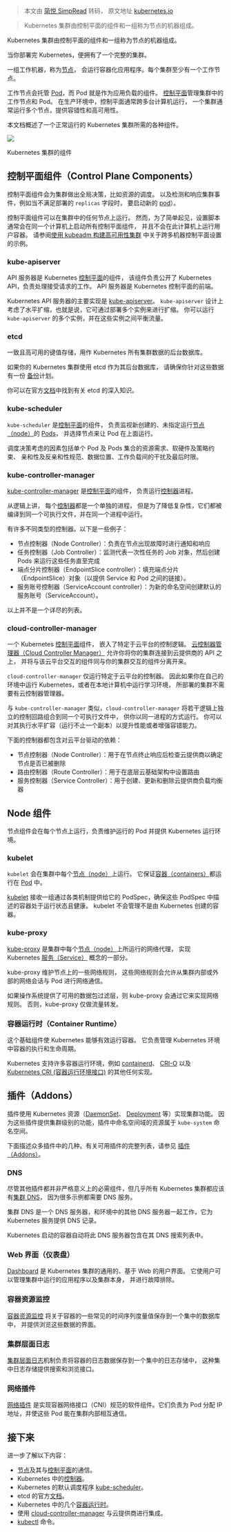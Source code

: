 > 本文由 [简悦 SimpRead](http://ksria.com/simpread/) 转码， 原文地址 [kubernetes.io](https://kubernetes.io/zh-cn/docs/concepts/overview/components/)

> Kubernetes 集群由控制平面的组件和一组称为节点的机器组成。

Kubernetes 集群由控制平面的组件和一组称为节点的机器组成。

当你部署完 Kubernetes，便拥有了一个完整的集群。

一组工作机器，称为[节点](https://kubernetes.io/zh-cn/docs/concepts/architecture/nodes/)， 会运行容器化应用程序。每个集群至少有一个工作节点。

工作节点会托管 [Pod](https://kubernetes.io/zh-cn/docs/concepts/workloads/pods/)，而 Pod 就是作为应用负载的组件。 [控制平面](https://kubernetes.io/zh-cn/docs/reference/glossary/?all=true#term-control-plane)管理集群中的工作节点和 Pod。 在生产环境中，控制平面通常跨多台计算机运行， 一个集群通常运行多个节点，提供容错性和高可用性。

本文档概述了一个正常运行的 Kubernetes 集群所需的各种组件。

![](https://d33wubrfki0l68.cloudfront.net/2475489eaf20163ec0f54ddc1d92aa8d4c87c96b/e7c81/images/docs/components-of-kubernetes.svg)

Kubernetes 集群的组件

控制平面组件（Control Plane Components）[](#control-plane-components)
-------------------------------------------------------------

控制平面组件会为集群做出全局决策，比如资源的调度。 以及检测和响应集群事件，例如当不满足部署的 `replicas` 字段时， 要启动新的 [pod](https://kubernetes.io/zh-cn/docs/concepts/workloads/pods/)）。

控制平面组件可以在集群中的任何节点上运行。 然而，为了简单起见，设置脚本通常会在同一个计算机上启动所有控制平面组件， 并且不会在此计算机上运行用户容器。 请参阅[使用 kubeadm 构建高可用性集群](https://kubernetes.io/zh-cn/docs/setup/production-environment/tools/kubeadm/high-availability/) 中关于跨多机器控制平面设置的示例。

### kube-apiserver[](#kube-apiserver)

API 服务器是 Kubernetes [控制平面](https://kubernetes.io/zh-cn/docs/reference/glossary/?all=true#term-control-plane)的组件， 该组件负责公开了 Kubernetes API，负责处理接受请求的工作。 API 服务器是 Kubernetes 控制平面的前端。

Kubernetes API 服务器的主要实现是 [kube-apiserver](https://kubernetes.io/zh-cn/docs/reference/command-line-tools-reference/kube-apiserver/)。 `kube-apiserver` 设计上考虑了水平扩缩，也就是说，它可通过部署多个实例来进行扩缩。 你可以运行 `kube-apiserver` 的多个实例，并在这些实例之间平衡流量。

### etcd[](#etcd)

一致且高可用的键值存储，用作 Kubernetes 所有集群数据的后台数据库。

如果你的 Kubernetes 集群使用 etcd 作为其后台数据库， 请确保你针对这些数据有一份 [备份](https://kubernetes.io/zh-cn/docs/tasks/administer-cluster/configure-upgrade-etcd/#backing-up-an-etcd-cluster)计划。

你可以在官方[文档](https://etcd.io/docs/)中找到有关 etcd 的深入知识。

### kube-scheduler[](#kube-scheduler)

`kube-scheduler` 是[控制平面](https://kubernetes.io/zh-cn/docs/reference/glossary/?all=true#term-control-plane)的组件， 负责监视新创建的、未指定运行[节点（node）](https://kubernetes.io/zh-cn/docs/concepts/architecture/nodes/)的 [Pods](https://kubernetes.io/zh-cn/docs/concepts/workloads/pods/)， 并选择节点来让 Pod 在上面运行。

调度决策考虑的因素包括单个 Pod 及 Pods 集合的资源需求、软硬件及策略约束、 亲和性及反亲和性规范、数据位置、工作负载间的干扰及最后时限。

### kube-controller-manager[](#kube-controller-manager)

[kube-controller-manager](https://kubernetes.io/zh-cn/docs/reference/command-line-tools-reference/kube-controller-manager/) 是[控制平面](https://kubernetes.io/zh-cn/docs/reference/glossary/?all=true#term-control-plane)的组件， 负责运行[控制器](https://kubernetes.io/zh-cn/docs/concepts/architecture/controller/)进程。

从逻辑上讲， 每个[控制器](https://kubernetes.io/zh-cn/docs/concepts/architecture/controller/)都是一个单独的进程， 但是为了降低复杂性，它们都被编译到同一个可执行文件，并在同一个进程中运行。

有许多不同类型的控制器。以下是一些例子：

*   节点控制器（Node Controller）：负责在节点出现故障时进行通知和响应
*   任务控制器（Job Controller）：监测代表一次性任务的 Job 对象，然后创建 Pods 来运行这些任务直至完成
*   端点分片控制器（EndpointSlice controller）：填充端点分片（EndpointSlice）对象（以提供 Service 和 Pod 之间的链接）。
*   服务账号控制器（ServiceAccount controller）：为新的命名空间创建默认的服务账号（ServiceAccount）。

以上并不是一个详尽的列表。

### cloud-controller-manager[](#cloud-controller-manager)

一个 Kubernetes [控制平面](https://kubernetes.io/zh-cn/docs/reference/glossary/?all=true#term-control-plane)组件， 嵌入了特定于云平台的控制逻辑。 [云控制器管理器（Cloud Controller Manager）](https://kubernetes.io/zh-cn/docs/concepts/architecture/cloud-controller/) 允许你将你的集群连接到云提供商的 API 之上， 并将与该云平台交互的组件同与你的集群交互的组件分离开来。

`cloud-controller-manager` 仅运行特定于云平台的控制器。 因此如果你在自己的环境中运行 Kubernetes，或者在本地计算机中运行学习环境， 所部署的集群不需要有云控制器管理器。

与 `kube-controller-manager` 类似，`cloud-controller-manager` 将若干逻辑上独立的控制回路组合到同一个可执行文件中， 供你以同一进程的方式运行。 你可以对其执行水平扩容（运行不止一个副本）以提升性能或者增强容错能力。

下面的控制器都包含对云平台驱动的依赖：

*   节点控制器（Node Controller）：用于在节点终止响应后检查云提供商以确定节点是否已被删除
*   路由控制器（Route Controller）：用于在底层云基础架构中设置路由
*   服务控制器（Service Controller）：用于创建、更新和删除云提供商负载均衡器

Node 组件[](#node-components)
---------------------------

节点组件会在每个节点上运行，负责维护运行的 Pod 并提供 Kubernetes 运行环境。

### kubelet[](#kubelet)

`kubelet` 会在集群中每个[节点（node）](https://kubernetes.io/zh-cn/docs/concepts/architecture/nodes/)上运行。 它保证[容器（containers）](https://kubernetes.io/zh-cn/docs/concepts/overview/what-is-kubernetes/#why-containers)都运行在 [Pod](https://kubernetes.io/zh-cn/docs/concepts/workloads/pods/) 中。

[kubelet](https://kubernetes.io/docs/reference/command-line-tools-reference/kubelet/) 接收一组通过各类机制提供给它的 PodSpec，确保这些 PodSpec 中描述的容器处于运行状态且健康。 kubelet 不会管理不是由 Kubernetes 创建的容器。

### kube-proxy[](#kube-proxy)

[kube-proxy](https://kubernetes.io/zh-cn/docs/reference/command-line-tools-reference/kube-proxy/) 是集群中每个[节点（node）](https://kubernetes.io/zh-cn/docs/concepts/architecture/nodes/)上所运行的网络代理， 实现 Kubernetes [服务（Service）](https://kubernetes.io/zh-cn/docs/concepts/services-networking/service/) 概念的一部分。

kube-proxy 维护节点上的一些网络规则， 这些网络规则会允许从集群内部或外部的网络会话与 Pod 进行网络通信。

如果操作系统提供了可用的数据包过滤层，则 kube-proxy 会通过它来实现网络规则。 否则，kube-proxy 仅做流量转发。

### 容器运行时（Container Runtime）[](#container-runtime)

这个基础组件使 Kubernetes 能够有效运行容器。 它负责管理 Kubernetes 环境中容器的执行和生命周期。

Kubernetes 支持许多容器运行环境，例如 [containerd](https://containerd.io/docs/)、 [CRI-O](https://cri-o.io/#what-is-cri-o) 以及 [Kubernetes CRI (容器运行环境接口)](https://github.com/kubernetes/community/blob/master/contributors/devel/sig-node/container-runtime-interface.md) 的其他任何实现。

插件（Addons）[](#addons)
---------------------

插件使用 Kubernetes 资源（[DaemonSet](https://kubernetes.io/zh-cn/docs/concepts/workloads/controllers/daemonset/)、 [Deployment](https://kubernetes.io/zh-cn/docs/concepts/workloads/controllers/deployment/) 等）实现集群功能。 因为这些插件提供集群级别的功能，插件中命名空间域的资源属于 `kube-system` 命名空间。

下面描述众多插件中的几种。有关可用插件的完整列表，请参见 [插件（Addons）](https://kubernetes.io/zh-cn/docs/concepts/cluster-administration/addons/)。

### DNS[](#dns)

尽管其他插件都并非严格意义上的必需组件，但几乎所有 Kubernetes 集群都应该有[集群 DNS](https://kubernetes.io/zh-cn/docs/concepts/services-networking/dns-pod-service/)， 因为很多示例都需要 DNS 服务。

集群 DNS 是一个 DNS 服务器，和环境中的其他 DNS 服务器一起工作，它为 Kubernetes 服务提供 DNS 记录。

Kubernetes 启动的容器自动将此 DNS 服务器包含在其 DNS 搜索列表中。

### Web 界面（仪表盘）[](#web-ui-dashboard)

[Dashboard](https://kubernetes.io/zh-cn/docs/tasks/access-application-cluster/web-ui-dashboard/) 是 Kubernetes 集群的通用的、基于 Web 的用户界面。 它使用户可以管理集群中运行的应用程序以及集群本身， 并进行故障排除。

### 容器资源监控[](#container-resource-monitoring)

[容器资源监控](https://kubernetes.io/zh-cn/docs/tasks/debug/debug-cluster/resource-usage-monitoring/) 将关于容器的一些常见的时间序列度量值保存到一个集中的数据库中， 并提供浏览这些数据的界面。

### 集群层面日志[](#cluster-level-logging)

[集群层面日志](https://kubernetes.io/zh-cn/docs/concepts/cluster-administration/logging/)机制负责将容器的日志数据保存到一个集中的日志存储中， 这种集中日志存储提供搜索和浏览接口。

### 网络插件[](#network-plugins)

[网络插件](https://kubernetes.io/zh-cn/docs/concepts/extend-kubernetes/compute-storage-net/network-plugins) 是实现容器网络接口（CNI）规范的软件组件。它们负责为 Pod 分配 IP 地址，并使这些 Pod 能在集群内部相互通信。

接下来[](#接下来)
-----------

进一步了解以下内容：

*   [节点](https://kubernetes.io/zh-cn/docs/concepts/architecture/nodes/)及其与[控制平面](https://kubernetes.io/zh-cn/docs/concepts/architecture/control-plane-node-communication/)的通信。
*   Kubernetes 中的[控制器](https://kubernetes.io/zh-cn/docs/concepts/architecture/controller/)。
*   Kubernetes 的默认调度程序 [kube-scheduler](https://kubernetes.io/zh-cn/docs/concepts/scheduling-eviction/kube-scheduler/)。
*   etcd 的官方[文档](https://etcd.io/docs/)。
*   Kubernetes 中的几个[容器运行时](https://kubernetes.io/zh-cn/docs/setup/production-environment/container-runtimes/)。
*   使用 [cloud-controller-manager](https://kubernetes.io/zh-cn/docs/concepts/architecture/cloud-controller/) 与云提供商进行集成。
*   [kubectl](https://kubernetes.io/docs/reference/generated/kubectl/kubectl-commands) 命令。